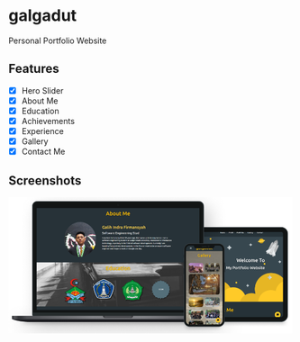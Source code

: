 # galgadut
Personal Portfolio Website

 ## Features
- [x] Hero Slider
- [x] About Me
- [x] Education
- [x] Achievements
- [x] Experience
- [x] Gallery
- [x] Contact Me

## Screenshots
<img src="https://github.com/galihif/galgadut/blob/master/device.png?raw=true"
     alt="Home Screen"
     style="float: left; margin-right: 10px;"
     width="600" />
